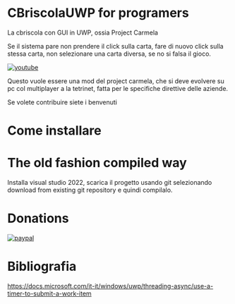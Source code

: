 # CBriscolaUWP for programers
La cbriscola con GUI in UWP, ossia Project Carmela

Se il sistema pare non prendere il click sulla carta, fare di nuovo click sulla stessa carta, non selezionare una carta diversa, se no si falsa il gioco.

[![youtube](https://i.ibb.co/qkbNyzb/mq2.jpg)](https://www.youtube.com/watch?v=BG12__cPoGg)

Questo vuole essere una mod del project carmela, che si deve evolvere su pc col multiplayer a la tetrinet, fatta per le specifiche direttive delle aziende.

Se volete contribuire siete i benvenuti

# Come installare

# The old fashion compiled way

Installa visual studio 2022, scarica il progetto usando git selezionando download from existing git repository e quindi compilalo.

# Donations

[![paypal](https://www.paypalobjects.com/it-IT/i/btn/btn_donateCC_LG.gif)](https://www.paypal.com/cgi-bin/webscr?cmd=_s-xclick&hosted_button_id=H4ZHTFRCETWXG)

# Bibliografia
https://docs.microsoft.com/it-it/windows/uwp/threading-async/use-a-timer-to-submit-a-work-item
